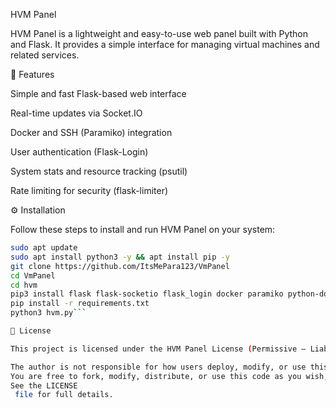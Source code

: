 HVM Panel

HVM Panel is a lightweight and easy-to-use web panel built with Python and Flask. It provides a simple interface for managing virtual machines and related services.

🧠 Features

Simple and fast Flask-based web interface

Real-time updates via Socket.IO

Docker and SSH (Paramiko) integration

User authentication (Flask-Login)

System stats and resource tracking (psutil)

Rate limiting for security (flask-limiter)

⚙️ Installation

Follow these steps to install and run HVM Panel on your system:

```bash
sudo apt update
sudo apt install python3 -y && apt install pip -y
git clone https://github.com/ItsMePara123/VmPanel
cd VmPanel
cd hvm
pip3 install flask flask-socketio flask_login docker paramiko python-dotenv psutil flask-limiter
pip install -r requirements.txt
python3 hvm.py```

🧾 License

This project is licensed under the HVM Panel License (Permissive — Liability Disclaimer).

The author is not responsible for how users deploy, modify, or use this software.
You are free to fork, modify, distribute, or use this code as you wish, at your own risk.
See the LICENSE
 file for full details.
